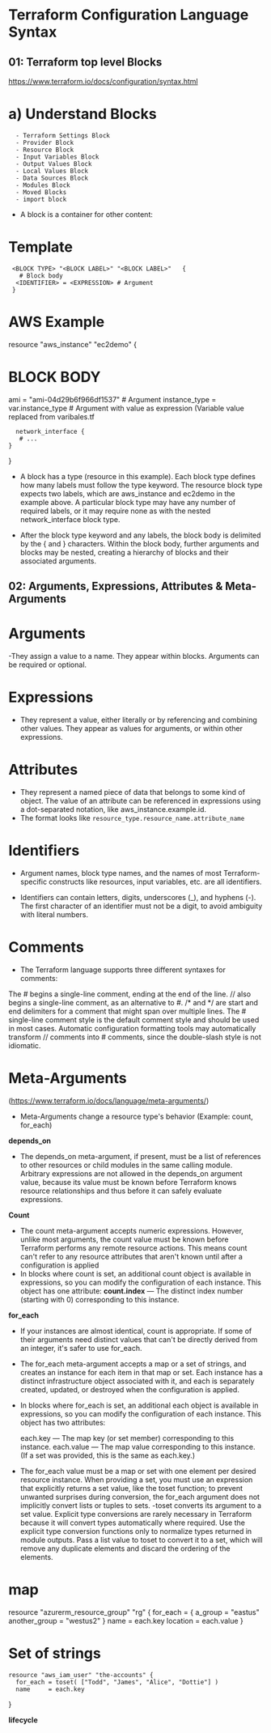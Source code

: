 # Terraform Configuration Language Syntax

## **01: Terraform top level Blocks**
https://www.terraform.io/docs/configuration/syntax.html
# a) **Understand Blocks**
      - Terraform Settings Block
      - Provider Block
      - Resource Block
      - Input Variables Block
      - Output Values Block
      - Local Values Block
      - Data Sources Block
      - Modules Block
      - Moved Blocks
      - import block

- A block is a container for other content:
# Template

     <BLOCK TYPE> "<BLOCK LABEL>" "<BLOCK LABEL>"   {
       # Block body
      <IDENTIFIER> = <EXPRESSION> # Argument
     }

# AWS Example
resource "aws_instance" "ec2demo" {
  # BLOCK BODY
  ami           = "ami-04d29b6f966df1537" # Argument
  instance_type = var.instance_type # Argument with value as expression (Variable value replaced from varibales.tf

      network_interface {
       # ...
    }
  }

- A block has a type (resource in this example). Each block type defines how many labels must follow the type keyword. The resource block type expects two labels, which are aws_instance and ec2demo in the example above. A particular block type may have any number of required labels, or it may require none as with the nested network_interface block type.

- After the block type keyword and any labels, the block body is delimited by the { and } characters. Within the block body, further arguments and blocks may be nested, creating a hierarchy of blocks and their associated arguments.

## **02: Arguments, Expressions, Attributes & Meta-Arguments**

# Arguments
  -They assign a value to a name. They appear within blocks. Arguments can be required or optional.

# Expressions
- They represent a value, either literally or by referencing and combining other values. They appear as values for arguments, or within other expressions.

# Attributes
- They represent a named piece of data that belongs to some kind of object. The value of an attribute can be referenced in expressions using a dot-separated notation, like aws_instance.example.id.
- The format looks like `resource_type.resource_name.attribute_name`

# Identifiers
- Argument names, block type names, and the names of most Terraform-specific constructs like resources, input variables, etc. are all identifiers.

- Identifiers can contain letters, digits, underscores (_), and hyphens (-). The first character of an identifier must not be a digit, to avoid ambiguity with literal numbers.

# Comments
- The Terraform language supports three different syntaxes for comments:

The # begins a single-line comment, ending at the end of the line.
// also begins a single-line comment, as an alternative to #.
/* and */ are start and end delimiters for a comment that might span over multiple lines.
The # single-line comment style is the default comment style and should be used in most cases. Automatic configuration formatting tools may automatically transform // comments into # comments, since the double-slash style is not idiomatic.

# Meta-Arguments
(https://www.terraform.io/docs/language/meta-arguments/)
- Meta-Arguments change a resource type's behavior (Example: count, for_each)

 **depends_on**
   - The depends_on meta-argument, if present, must be a list of references to other resources or child modules in the same calling module. Arbitrary expressions are not allowed in the depends_on argument value, because its value must be known before Terraform knows resource relationships and thus before it can safely evaluate expressions.

 **Count**
   - The count meta-argument accepts numeric expressions. However, unlike most arguments, the count value must be known before Terraform performs any remote resource actions. This means count can't refer to any resource attributes that aren't known until after a configuration is applied
   - In blocks where count is set, an additional count object is available in expressions, so you can modify the configuration of each instance. This object has one attribute: **count.index** — The distinct index number (starting with 0) corresponding to this instance.

 **for_each**
  - If your instances are almost identical, count is appropriate. If some of their arguments need distinct values that can't be directly derived from an integer, it's safer to use for_each.
  - The for_each meta-argument accepts a map or a set of strings, and creates an instance for each item in that map or set. Each instance has a distinct infrastructure object associated with it, and each is separately created, updated, or destroyed when the configuration is applied.
  - In blocks where for_each is set, an additional each object is available in expressions, so you can modify the configuration of each instance. This object has two attributes:

      each.key — The map key (or set member) corresponding to this instance.
      each.value — The map value corresponding to this instance. (If a set was provided, this is the same as each.key.)
  - The for_each value must be a map or set with one element per desired resource instance. When providing a set, you must use an expression that explicitly returns a set value, like the toset function; to prevent unwanted surprises during conversion, the for_each argument does not implicitly convert lists or tuples to sets.
  -toset converts its argument to a set value. Explicit type conversions are rarely necessary in Terraform because it will convert types automatically where required. Use the explicit type conversion functions only to normalize types returned in module outputs. Pass a list value to toset to convert it to a set, which will remove any duplicate elements and discard the ordering of the elements.

  # map
  resource "azurerm_resource_group" "rg" {
    for_each = {
      a_group = "eastus"
      another_group = "westus2"
    }
    name     = each.key
    location = each.value
  }

  # Set of strings
    resource "aws_iam_user" "the-accounts" {
      for_each = toset( ["Todd", "James", "Alice", "Dottie"] )
      name     = each.key
   }

 **lifecycle**
